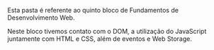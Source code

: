 Esta pasta é referente ao quinto bloco de Fundamentos de Desenvolvimento Web.

Neste bloco tivemos contato com o DOM, a utilização do JavaScript juntamente com HTML e CSS, além de eventos e Web Storage.